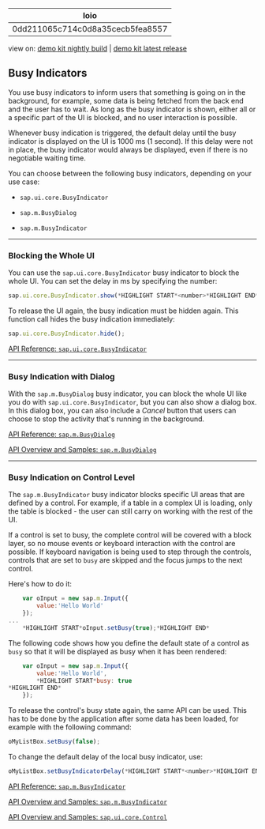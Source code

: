<!-- loio0dd211065c714c0d8a35cecb5fea8557 -->

| loio |
| -----|
| 0dd211065c714c0d8a35cecb5fea8557 |

<div id="loio">

view on: [demo kit nightly build](https://openui5nightly.hana.ondemand.com/#/topic/0dd211065c714c0d8a35cecb5fea8557) | [demo kit latest release](https://openui5.hana.ondemand.com/#/topic/0dd211065c714c0d8a35cecb5fea8557)</div>

## Busy Indicators

You use busy indicators to inform users that something is going on in the background, for example, some data is being fetched from the back end and the user has to wait. As long as the busy indicator is shown, either all or a specific part of the UI is blocked, and no user interaction is possible.

Whenever busy indication is triggered, the default delay until the busy indicator is displayed on the UI is 1000 ms \(1 second\). If this delay were not in place, the busy indicator would always be displayed, even if there is no negotiable waiting time.

You can choose between the following busy indicators, depending on your use case:

-   `sap.ui.core.BusyIndicator`

-   `sap.m.BusyDialog`

-   `sap.m.BusyIndicator`


***

### Blocking the Whole UI

You can use the `sap.ui.core.BusyIndicator` busy indicator to block the whole UI. You can set the delay in ms by specifying the number:

``` js
sap.ui.core.BusyIndicator.show(*HIGHLIGHT START*<number>*HIGHLIGHT END*);
```

To release the UI again, the busy indication must be hidden again. This function call hides the busy indication immediately:

``` js
sap.ui.core.BusyIndicator.hide();
```

[API Reference: `sap.ui.core.BusyIndicator`](https://openui5.hana.ondemand.com/#docs/api/symbols/sap.ui.core.BusyIndicator.html)

***

### Busy Indication with Dialog

With the `sap.m.BusyDialog` busy indicator, you can block the whole UI like you do with `sap.ui.core.BusyIndicator`, but you can also show a dialog box. In this dialog box, you can also include a *Cancel* button that users can choose to stop the activity that's running in the background.

[API Reference: `sap.m.BusyDialog`](https://openui5.hana.ondemand.com/#docs/api/symbols/sap.m.BusyDialog.html)

[API Overview and Samples: `sap.m.BusyDialog`](https://openui5.hana.ondemand.com/explored.html#/entity/sap.m.BusyDialog/samples)

***

### Busy Indication on Control Level

The `sap.m.BusyIndicator` busy indicator blocks specific UI areas that are defined by a control. For example, if a table in a complex UI is loading, only the table is blocked - the user can still carry on working with the rest of the UI.

If a control is set to busy, the complete control will be covered with a block layer, so no mouse events or keyboard interaction with the control are possible. If keyboard navigation is being used to step through the controls, controls that are set to `busy` are skipped and the focus jumps to the next control.

Here's how to do it:

``` js
	var oInput = new sap.m.Input({
		value:'Hello World'
	});
...
	*HIGHLIGHT START*oInput.setBusy(true);*HIGHLIGHT END*

```

The following code shows how you define the default state of a control as `busy` so that it will be displayed as busy when it has been rendered:

``` js
	var oInput = new sap.m.Input({
		value:'Hello World',
		*HIGHLIGHT START*busy: true
*HIGHLIGHT END*
	});

```

To release the control's busy state again, the same API can be used. This has to be done by the application after some data has been loaded, for example with the following command:

``` js
oMyListBox.setBusy(false);
```

To change the default delay of the local busy indicator, use:

``` js
oMyListBox.setBusyIndicatorDelay(*HIGHLIGHT START*<number>*HIGHLIGHT END*);
```

[API Reference: `sap.m.BusyIndicator`](https://openui5.hana.ondemand.com/#docs/api/symbols/sap.m.BusyIndicator.html)

[API Overview and Samples: `sap.m.BusyIndicator`](https://openui5.hana.ondemand.com/explored.html#/entity/sap.m.BusyIndicator/samples)

[API Overview and Samples: `sap.ui.core.Control`](https://openui5.hana.ondemand.com/explored.html#/entity/sap.ui.core.Control/samples)

